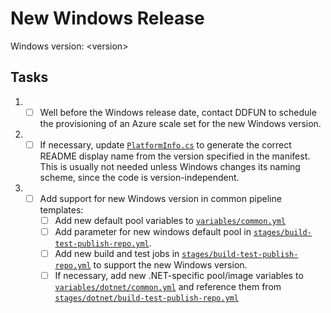 # New Windows Release

Windows version: &lt;version&gt;

## Tasks

1. - [ ] Well before the Windows release date, contact DDFUN to schedule the provisioning of an Azure scale set for the new Windows version.
2. - [ ] If necessary, update [`PlatformInfo.cs`](https://github.com/dotnet/docker-tools/blob/main/src/ImageBuilder/ViewModel/PlatformInfo.cs) to generate the correct README display name from the version specified in the manifest. This is usually not needed unless Windows changes its naming scheme, since the code is version-independent.
3. - [ ] Add support for new Windows version in common pipeline templates:
      - [ ] Add new default pool variables to [`variables/common.yml`](https://github.com/dotnet/docker-tools/blob/3ba01b2b9abc1c28cd694cbddc11f5fdd8c70e8e/eng/common/templates/variables/common.yml#L48-L59)
      - [ ] Add parameter for new windows default pool in [`stages/build-test-publish-repo.yml`](https://github.com/dotnet/docker-tools/blob/3ba01b2b9abc1c28cd694cbddc11f5fdd8c70e8e/eng/common/templates/stages/build-test-publish-repo.yml#L38-L39).
      - [ ] Add new build and test jobs in [`stages/build-test-publish-repo.yml`](https://github.com/dotnet/docker-tools/blob/3ba01b2b9abc1c28cd694cbddc11f5fdd8c70e8e/eng/common/templates/stages/build-test-publish-repo.yml) to support the new Windows version.
      - [ ] If necessary, add new .NET-specific pool/image variables to [`variables/dotnet/common.yml`](https://github.com/dotnet/docker-tools/blob/3ba01b2b9abc1c28cd694cbddc11f5fdd8c70e8e/eng/common/templates/variables/dotnet/common.yml#L43-L48) and reference them from [`stages/dotnet/build-test-publish-repo.yml`](https://github.com/dotnet/docker-tools/blob/3ba01b2b9abc1c28cd694cbddc11f5fdd8c70e8e/eng/common/templates/stages/dotnet/build-test-publish-repo.yml#L115-L122)
